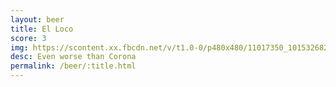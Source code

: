 ```yaml
---
layout: beer
title: El Loco
score: 3
img: https://scontent.xx.fbcdn.net/v/t1.0-0/p480x480/11017350_10153268279168745_6892560688839392935_n.jpg?oh=d6e76d4049feea04f3fd750e9b574f5f&oe=587B9750
desc: Even worse than Corona
permalink: /beer/:title.html
---
```

